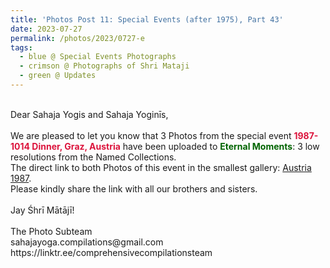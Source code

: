 ```yaml
---
title: 'Photos Post 11: Special Events (after 1975), Part 43'
date: 2023-07-27
permalink: /photos/2023/0727-e
tags:
  - blue @ Special Events Photographs
  - crimson @ Photographs of Shri Mataji
  - green @ Updates
---
```


<p>
<br>
Dear Sahaja Yogis and Sahaja Yoginīs,<br>
<br>
We are pleased to let you know that 3 Photos from the special event <font color="Crimson"><b>1987-1014 Dinner, Graz, Austria</b></font> have been uploaded to <font color="DarkGreen"><b>Eternal Moments</b></font>: 3 low resolutions from the Named Collections.<br>
The direct link to both Photos of this event in the smallest gallery: <a href="https://eternalmoments.smugmug.com/Countries/Austria/1987/"> Austria 1987</a>.<br>
Please kindly share the link with all our brothers and sisters.<br>
<br>
Jay Śhrī Mātājī!<br>
<br>
The Photo Subteam<br>
sahajayoga.compilations@gmail.com<br>
https://linktr.ee/comprehensivecompilationsteam<br>
</p>
